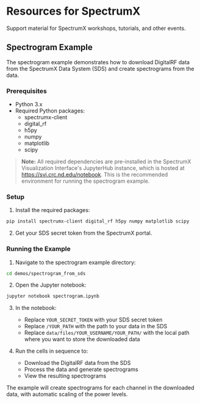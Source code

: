 # Resources for SpectrumX

Support material for SpectrumX workshops, tutorials, and other events.

## Spectrogram Example

The spectrogram example demonstrates how to download DigitalRF data from the SpectrumX Data System (SDS) and create spectrograms from the data.

### Prerequisites

- Python 3.x
- Required Python packages:
  - spectrumx-client
  - digital_rf
  - h5py
  - numpy
  - matplotlib
  - scipy

> **Note:** All required dependencies are pre-installed in the SpectrumX Visualization Interface's JupyterHub instance, which is hosted at https://svi.crc.nd.edu/notebook. This is the recommended environment for running the spectrogram example.

### Setup

1. Install the required packages:
```bash
pip install spectrumx-client digital_rf h5py numpy matplotlib scipy
```

2. Get your SDS secret token from the SpectrumX portal.

### Running the Example

1. Navigate to the spectrogram example directory:
```bash
cd demos/spectrogram_from_sds
```

2. Open the Jupyter notebook:
```bash
jupyter notebook spectrogram.ipynb
```

3. In the notebook:
   - Replace `YOUR_SECRET_TOKEN` with your SDS secret token
   - Replace `/YOUR_PATH` with the path to your data in the SDS
   - Replace `data/files/YOUR_USERNAME/YOUR_PATH/` with the local path where you want to store the downloaded data

4. Run the cells in sequence to:
   - Download the DigitalRF data from the SDS
   - Process the data and generate spectrograms
   - View the resulting spectrograms

The example will create spectrograms for each channel in the downloaded data, with automatic scaling of the power levels.
